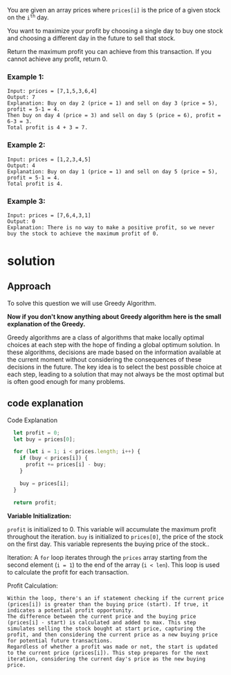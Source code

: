 You are given an array prices where `prices[i]` is the price of a given stock on the <code>i<sup>th</sup></code> day.

You want to maximize your profit by choosing a single day to buy one stock and choosing a different day in the future to sell that stock.

Return the maximum profit you can achieve from this transaction. If you cannot achieve any profit, return 0.

### Example 1:

```
Input: prices = [7,1,5,3,6,4]
Output: 7
Explanation: Buy on day 2 (price = 1) and sell on day 3 (price = 5), profit = 5-1 = 4.
Then buy on day 4 (price = 3) and sell on day 5 (price = 6), profit = 6-3 = 3.
Total profit is 4 + 3 = 7.
```

### Example 2:

```
Input: prices = [1,2,3,4,5]
Output: 4
Explanation: Buy on day 1 (price = 1) and sell on day 5 (price = 5), profit = 5-1 = 4.
Total profit is 4.
```

### Example 3:

```
Input: prices = [7,6,4,3,1]
Output: 0
Explanation: There is no way to make a positive profit, so we never buy the stock to achieve the maximum profit of 0.
```

# solution

## Approach

To solve this question we will use Greedy Algorithm.

**Now if you don't know anything about Greedy algorithm here is the small explanation of the Greedy.**

Greedy algorithms are a class of algorithms that make locally optimal choices at each step with the hope of finding a global optimum solution. In these algorithms, decisions are made based on the information available at the current moment without considering the consequences of these decisions in the future. The key idea is to select the best possible choice at each step, leading to a solution that may not always be the most optimal but is often good enough for many problems.

## code explanation

Code Explanation

```javascript
  let profit = 0;
  let buy = prices[0];

  for (let i = 1; i < prices.length; i++) {
    if (buy < prices[i]) {
      profit += prices[i] - buy;
    }

    buy = prices[i];
  }

  return profit;
```

**Variable Initialization:**

```profit``` is initialized to 0. This variable will accumulate the maximum profit throughout the iteration.
```buy``` is initialized to ```prices[0]```, the price of the stock on the first day. This variable represents the buying price of the stock..

Iteration: A ```for``` loop iterates through the ```prices``` array starting from the second element (```i = 1```) to the end of the array (```i < len```). This loop is used to calculate the profit for each transaction.



Profit Calculation:

    Within the loop, there's an if statement checking if the current price (prices[i]) is greater than the buying price (start). If true, it indicates a potential profit opportunity.
    The difference between the current price and the buying price (prices[i] - start) is calculated and added to max. This step simulates selling the stock bought at start price, capturing the profit, and then considering the current price as a new buying price for potential future transactions.
    Regardless of whether a profit was made or not, the start is updated to the current price (prices[i]). This step prepares for the next iteration, considering the current day's price as the new buying price.



